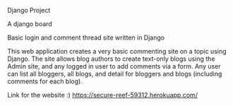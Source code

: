 

Django Project

A django board

Basic  login and comment thread  site written in Django

This web application creates a very basic commenting site on a topic using Django. The site allows blog authors to create text-only blogs using the Admin site, and any logged in user to add comments via a form. Any user can list all bloggers, all blogs, and detail for bloggers and blogs (including comments for each blog).

Link for the website :)
https://secure-reef-59312.herokuapp.com/

